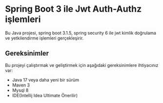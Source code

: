 # Spring Boot 3 ile Jwt Auth-Authz işlemleri

Bu Java projesi, spring boot 3.1.5, spring security 6 ile jwt kimlik doğrulama ve yetkilendirme işlemleri gerçekleşirir.

## Gereksinimler

Bu projeyi çalıştırmak ve geliştirmek için aşağıdaki gereksinimlere ihtiyacınız var:
- Java 17 veya daha yeni bir sürüm
- Maven 3
- Mysql 8
- IDE(Intellij Idea Ultimate Önerilir)



